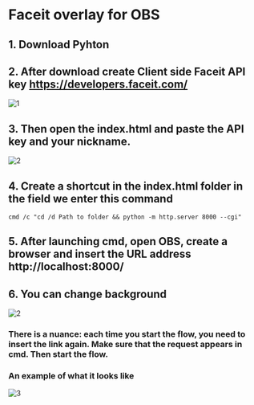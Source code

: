 # Faceit overlay for OBS
## 1. Download Pyhton 
## 2. After download create Client side Faceit API key https://developers.faceit.com/
![1](https://i.pinimg.com/736x/8f/aa/c9/8faac9e14d16fcda972650826843b4f4.jpg)
## 3. Then open the index.html and paste the API key and your nickname.
![2](https://i.pinimg.com/736x/80/2e/10/802e10109ed7814c5119283a8b6c14e5.jpg)
## 4. Create a shortcut in the index.html folder in the field we enter this command 
```cmd /c "cd /d Path to folder && python -m http.server 8000 --cgi"```
## 5. After launching cmd, open OBS, create a browser and insert the URL address http://localhost:8000/
## 6. You can change background 
![2](https://i.pinimg.com/736x/0e/dd/da/0edddafbd2ee8e4df0b96891d8bb9526.jpg)

### There is a nuance: each time you start the flow, you need to insert the link again. Make sure that the request appears in cmd. Then start the flow.
### An example of what it looks like
![3](https://i.pinimg.com/736x/88/0f/d9/880fd93b93c16b05ce1a5c55df216690.jpg)
